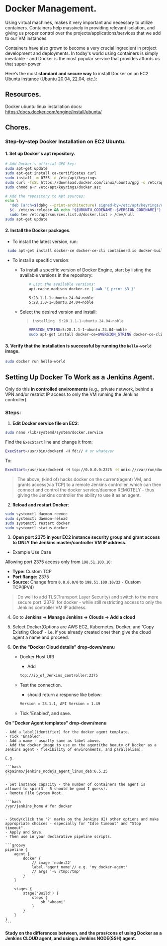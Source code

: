# Docker Management.

Using virtual machines, makes it very important and necessary to utilize containers. Containers help massively in
providing relevant isolation, and giving us proper control over the projects/applications/services that we add to our VM instances.

Containers have also grown to become a very crucial ingredient in project development and deployments. In today's world using containers is simply inevitable - and Docker is the most popular service that provides affords us that super-power.

Here’s the most **standard and secure way** to install Docker on an EC2 Ubuntu instance (Ubuntu 20.04, 22.04, etc.):

## Resources.

Docker ubuntu linux installation docs: https://docs.docker.com/engine/install/ubuntu/

## Chores.

### Step-by-step Docker Installation on EC2 Ubuntu.

#### 1. Set up Docker's apt repository.

```bash
# Add Docker's official GPG key:
sudo apt-get update
sudo apt-get install ca-certificates curl
sudo install -m 0755 -d /etc/apt/keyrings
sudo curl -fsSL https://download.docker.com/linux/ubuntu/gpg -o /etc/apt/keyrings/docker.asc
sudo chmod a+r /etc/apt/keyrings/docker.asc

# Add the repository to Apt sources:
echo \
  "deb [arch=$(dpkg --print-architecture) signed-by=/etc/apt/keyrings/docker.asc] https://download.docker.com/linux/ubuntu \
  $(. /etc/os-release && echo "${UBUNTU_CODENAME:-$VERSION_CODENAME}") stable" | \
  sudo tee /etc/apt/sources.list.d/docker.list > /dev/null
sudo apt-get update
```

#### 2. Install the Docker packages.

- To install the latest version, run:

```bash
 sudo apt-get install docker-ce docker-ce-cli containerd.io docker-buildx-plugin docker-compose-plugin
```

- To install a specific version:

    - To install a specific version of Docker Engine, start by listing the available versions in the repository:

        ```bash
            # List the available versions:
            apt-cache madison docker-ce | awk '{ print $3 }'

            5:28.1.1-1~ubuntu.24.04~noble
            5:28.1.0-1~ubuntu.24.04~noble
        ```

    - Select the desired version and install:

        > `installing  5:28.1.1-1~ubuntu.24.04~noble` 

        ```bash
            VERSION_STRING=5:28.1.1-1~ubuntu.24.04~noble
            sudo apt-get install docker-ce=$VERSION_STRING docker-ce-cli=$VERSION_STRING containerd.io docker-buildx-plugin docker-compose-plugin
        ```

#### 3. Verify that the installation is successful by running the `hello-world` image.

```bash
sudo docker run hello-world
```

## Setting Up Docker To Work as a Jenkins Agent.

Only do this **in controlled environments** (e.g., private network, 
behind a VPN and/or restrict IP access to only the VM running the 
Jenkins controller).

### Steps:

1. **Edit Docker service file on EC2**:

```bash
sudo nano /lib/systemd/system/docker.service
```

Find the `ExecStart` line and change it from:

```bash
ExecStart=/usr/bin/dockerd -H fd:// # or whatever
```

To:

```bash
ExecStart=/usr/bin/dockerd -H tcp://0.0.0.0:2375 -H unix:///var/run/docker.sock
```

> The above, (kind of) hacks docker on the current(agent) VM, and grants access(via TCP) to a remote Jenkins controller, which can then connect and control the docker service/daemon REMOTELY - thus giving the Jenkins controller the ability to use it as an agent.

2. **Reload and restart Docker**:

```bash
sudo systemctl daemon-reexec
sudo systemctl daemon-reload
sudo systemctl restart docker
sudo systemctl status docker
```

3. **Open port 2375 in your EC2 instance security group and grant access to ONLY the Jenkins master/controller VM IP address**. 

- Example Use Case

Allowing port 2375 access only from `198.51.100.10`:

* **Type:** Custom TCP
* **Port Range:** 2375
* **Source:** Change from `0.0.0.0/0` to `198.51.100.10/32` - Custom TCP(IPV4)

> Do well to add TLS(Transport Layer Security) and switch to the more secure port '2376' for docker - while still restricting access to only the Jenkins controller VM IP address.

4. Go to **Jenkins → Manage Jenkins → Clouds → Add a cloud**

5. Select Docker(Options are AWS EC2, Kubernetes, Docker, and 'Copy Existing Cloud' - i.e. if you already created one) then give the cloud agent a name and proceed.

6. **On the "Docker Cloud details" drop-down/menu**

    - Docker Host URI

        - Add 

        ```bash
        tcp://ip_of_Jenkins_controller:2375
        ```

    - Test the connection.

        - should return a response like below:

        ```bash
        Version = 28.1.1, API Version = 1.49
        ```

    - Tick 'Enabled', and save.

**On "Docker Agent templates" drop-down/menu**

    - Add a label(identifier) for the docker agent template.
    - Tick 'Enabled'.
    - Add a name - usually same as label above.
    - Add the docker image to use on the agent(the beauty of Docker as a Jenkins agent - flexibility of environments, and parallelism). 

    E.g.

    ```bash
    okpainmo/jenkins_nodejs_agent_linux_deb:6.5.25
    ```

    - Set instance capacity - the number of containers the agent is allowed to spin(3 - 5 should be good I guess).
    - Remote File System Root.

    ```bash
    /var/jenkins_home # for docker
    ```

    - Study(click the '?' marks on the Jenkins UI) other options and make appropriate choices - especially for "Idle timeout" and "Stop timeout".
    - Apply and Save.
    - Then use in your declarative pipeline scripts.

    ```groovy
    pipeline {
        agent {
            docker {
                // image 'node:22'
                label 'agent_name'// e.g. 'my_docker-agent'
                // args '-v /tmp:/tmp'
            }
        }

        stages {    
            stage('Build') {
                steps {
                    sh 'whoami'                   
                }
            }
        }
    }
    ```

**Study on the differences between, and the pros/cons of using Docker as a Jenkins CLOUD agent, and using a Jenkins NODE(SSH) agent.**

